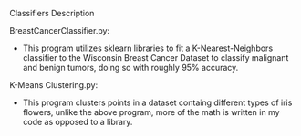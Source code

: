 Classifiers Description

BreastCancerClassifier.py:
* This program utilizes sklearn libraries to fit a K-Nearest-Neighbors classifier to the Wisconsin Breast Cancer Dataset to classify malignant and benign tumors, doing so with roughly 95% accuracy.

K-Means Clustering.py:
* This program clusters points in a dataset containg different types of iris flowers, unlike the above program, more of the math is written in my code as opposed to a library.
